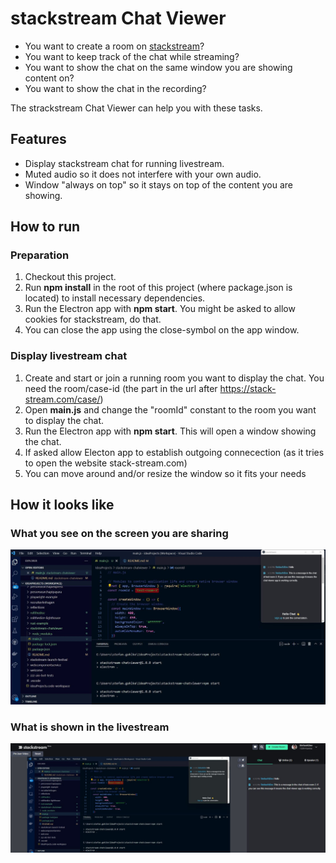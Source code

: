# stackstream Chat Viewer
* You want to create a room on [stackstream](https://stack-stream.com/)?
* You want to keep track of the chat while streaming?
* You want to show the chat on the same window you are showing content on?
* You want to show the chat in the recording?

The strackstream Chat Viewer can help you with these tasks.

## Features
* Display stackstream chat for running livestream.
* Muted audio so it does not interfere with your own audio.
* Window "always on top" so it stays on top of the content you are showing. 

## How to run

### Preparation
1. Checkout this project.
2. Run **npm install** in the root of this project (where package.json is located) to install necessary dependencies.
3. Run the Electron app with **npm start**. You might be asked to allow cookies for stackstream, do that.
4. You can close the app using the close-symbol on the app window.

### Display livestream chat
1. Create and start or join a running room you want to display the chat. You need the room/case-id (the part in the url after https://stack-stream.com/case/)
2. Open **main.js** and change the "roomId" constant to the room you want to display the chat.
3. Run the Electron app with **npm start**. This will open a window showing the chat.
4. If asked allow Electon app to establish outgoing connecection (as it tries to open the website stack-stream.com)
5. You can move around and/or resize the window so it fits your needs

## How it looks like

### What you see on the screen you are sharing
![](contentOnDesktop.jpg)

### What is shown in the livestream
![](contentInLiveStream.jpg)

